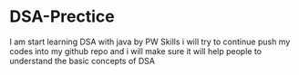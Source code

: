 # DSA-Prectice
I am start learning DSA with java by PW Skills
i will try to continue push my codes into my github repo and i will make sure it will help people to understand the basic concepts of DSA
